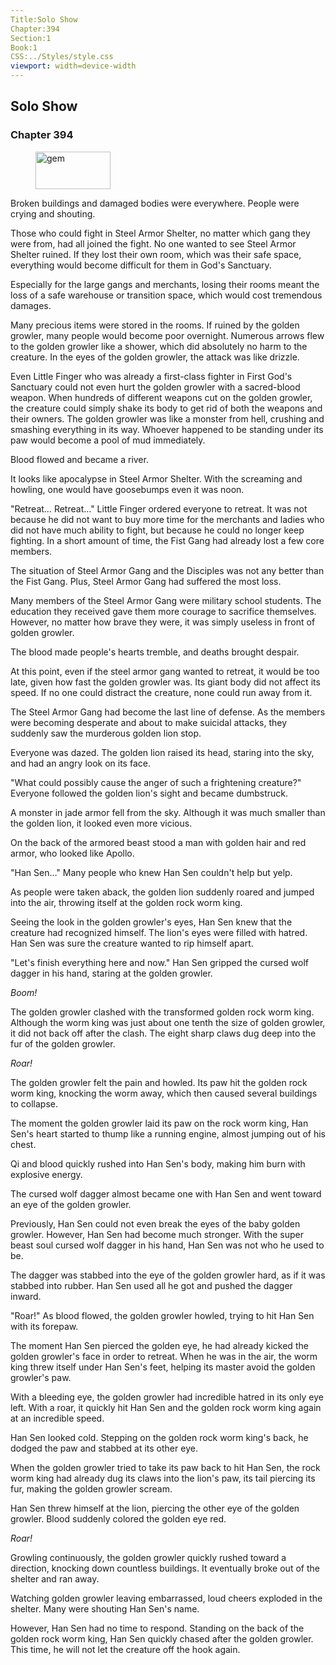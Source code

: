 ```yaml
---
Title:Solo Show 
Chapter:394 
Section:1 
Book:1 
CSS:../Styles/style.css 
viewport: width=device-width
---
```

  
## Solo Show
### Chapter 394
  
<figure>
	<img src="../Images/gem.gif" alt="gem" id="gem" width="120" height="60" />
</figure>
  

  
Broken buildings and damaged bodies were everywhere. People were crying and shouting.

Those who could fight in Steel Armor Shelter, no matter which gang they were from, had all joined the fight. No one wanted to see Steel Armor Shelter ruined. If they lost their own room, which was their safe space, everything would become difficult for them in God's Sanctuary.

Especially for the large gangs and merchants, losing their rooms meant the loss of a safe warehouse or transition space, which would cost tremendous damages.

Many precious items were stored in the rooms. If ruined by the golden growler, many people would become poor overnight. Numerous arrows flew to the golden growler like a shower, which did absolutely no harm to the creature. In the eyes of the golden growler, the attack was like drizzle.

Even Little Finger who was already a first-class fighter in First God's Sanctuary could not even hurt the golden growler with a sacred-blood weapon. When hundreds of different weapons cut on the golden growler, the creature could simply shake its body to get rid of both the weapons and their owners. The golden growler was like a monster from hell, crushing and smashing everything in its way. Whoever happened to be standing under its paw would become a pool of mud immediately.

Blood flowed and became a river.

It looks like apocalypse in Steel Armor Shelter. With the screaming and howling, one would have goosebumps even it was noon.

"Retreat… Retreat…" Little Finger ordered everyone to retreat. It was not because he did not want to buy more time for the merchants and ladies who did not have much ability to fight, but because he could no longer keep fighting. In a short amount of time, the Fist Gang had already lost a few core members.

The situation of Steel Armor Gang and the Disciples was not any better than the Fist Gang. Plus, Steel Armor Gang had suffered the most loss.

Many members of the Steel Armor Gang were military school students. The education they received gave them more courage to sacrifice themselves. However, no matter how brave they were, it was simply useless in front of golden growler.

The blood made people's hearts tremble, and deaths brought despair.

At this point, even if the steel armor gang wanted to retreat, it would be too late, given how fast the golden growler was. Its giant body did not affect its speed. If no one could distract the creature, none could run away from it.

The Steel Armor Gang had become the last line of defense. As the members were becoming desperate and about to make suicidal attacks, they suddenly saw the murderous golden lion stop.

Everyone was dazed. The golden lion raised its head, staring into the sky, and had an angry look on its face.

"What could possibly cause the anger of such a frightening creature?" Everyone followed the golden lion's sight and became dumbstruck.

A monster in jade armor fell from the sky. Although it was much smaller than the golden lion, it looked even more vicious.

On the back of the armored beast stood a man with golden hair and red armor, who looked like Apollo.

"Han Sen…" Many people who knew Han Sen couldn't help but yelp.

As people were taken aback, the golden lion suddenly roared and jumped into the air, throwing itself at the golden rock worm king.

Seeing the look in the golden growler's eyes, Han Sen knew that the creature had recognized himself. The lion's eyes were filled with hatred. Han Sen was sure the creature wanted to rip himself apart.

"Let's finish everything here and now." Han Sen gripped the cursed wolf dagger in his hand, staring at the golden growler.

*Boom!*

The golden growler clashed with the transformed golden rock worm king. Although the worm king was just about one tenth the size of golden growler, it did not back off after the clash. The eight sharp claws dug deep into the fur of the golden growler.

*Roar!*

The golden growler felt the pain and howled. Its paw hit the golden rock worm king, knocking the worm away, which then caused several buildings to collapse.

The moment the golden growler laid its paw on the rock worm king, Han Sen's heart started to thump like a running engine, almost jumping out of his chest.

Qi and blood quickly rushed into Han Sen's body, making him burn with explosive energy.

The cursed wolf dagger almost became one with Han Sen and went toward an eye of the golden growler.

Previously, Han Sen could not even break the eyes of the baby golden growler. However, Han Sen had become much stronger. With the super beast soul cursed wolf dagger in his hand, Han Sen was not who he used to be.

The dagger was stabbed into the eye of the golden growler hard, as if it was stabbed into rubber. Han Sen used all he got and pushed the dagger inward.

"Roar!" As blood flowed, the golden growler howled, trying to hit Han Sen with its forepaw.

The moment Han Sen pierced the golden eye, he had already kicked the golden growler's face in order to retreat. When he was in the air, the worm king threw itself under Han Sen's feet, helping its master avoid the golden growler's paw.

With a bleeding eye, the golden growler had incredible hatred in its only eye left. With a roar, it quickly hit Han Sen and the golden rock worm king again at an incredible speed.

Han Sen looked cold. Stepping on the golden rock worm king's back, he dodged the paw and stabbed at its other eye.

When the golden growler tried to take its paw back to hit Han Sen, the rock worm king had already dug its claws into the lion's paw, its tail piercing its fur, making the golden growler scream.

Han Sen threw himself at the lion, piercing the other eye of the golden growler. Blood suddenly colored the golden eye red.

*Roar!*

Growling continuously, the golden growler quickly rushed toward a direction, knocking down countless buildings. It eventually broke out of the shelter and ran away.

Watching golden growler leaving embarrassed, loud cheers exploded in the shelter. Many were shouting Han Sen's name.

However, Han Sen had no time to respond. Standing on the back of the golden rock worm king, Han Sen quickly chased after the golden growler. This time, he will not let the creature off the hook again.